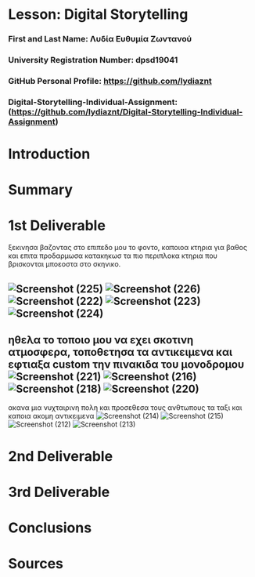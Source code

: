 # Lesson: Digital Storytelling

### First and Last Name: Λυδία Ευθυμία Ζωντανού
### University Registration Number: dpsd19041
### GitHub Personal Profile: https://github.com/lydiaznt
### Digital-Storytelling-Individual-Assignment: (https://github.com/lydiaznt/Digital-Storytelling-Individual-Assignment)

# Introduction



# Summary


# 1st Deliverable
ξεκινησα βαζοντας στο επιπεδο μου το φοντο, καποιοα κτηρια για βαθος και επιτα προδαρμωσα κατακηκωσ τα πιο περιπλοκα κτηρια που βρισκονται μποεοστα στο σκηνικο.

![Screenshot (225)](https://user-images.githubusercontent.com/101419335/227468884-26291399-1791-48bf-938b-07e77f70ccea.png)
![Screenshot (226)](https://user-images.githubusercontent.com/101419335/227468887-5682172e-0cdd-470e-b2ef-bc5117388f65.png) 
![Screenshot (222)](https://user-images.githubusercontent.com/101419335/227468892-bdf809cd-7ffa-484e-8e93-b376082f3547.png)
![Screenshot (223)](https://user-images.githubusercontent.com/101419335/227468896-c138ce8c-7435-488b-86fa-25a2c1cfb3e3.png)
![Screenshot (224)](https://user-images.githubusercontent.com/101419335/227468898-6dcf37a0-c8d4-4ba2-a406-241255f46548.png)
----------
ηθελα το τοποιο μου να εχει σκοτινη ατμοσφερα, τοποθετησα τα αντικειμενα και εφτιαξα custom την πινακιδα του μονοδρομου
![Screenshot (221)](https://user-images.githubusercontent.com/101419335/227628584-99228b67-3581-4dba-8cf3-de353b963158.png)
![Screenshot (216)](https://user-images.githubusercontent.com/101419335/227628586-5441ff71-18d3-49f0-84e0-8127b03160d3.png)
![Screenshot (218)](https://user-images.githubusercontent.com/101419335/227628590-ebc20997-e5cf-46b6-b611-a61c8440b8fa.png)
![Screenshot (220)](https://user-images.githubusercontent.com/101419335/227628594-0e719142-ddbb-42c7-a68f-064a6911b30f.png)
----------
ακανα μια νυχταιρινη πολη και προσεθεσα τους ανθτωπους τα ταξι και καποια ακομη αντικειμενα
![Screenshot (214)](https://user-images.githubusercontent.com/101419335/227629179-f7eb853f-a453-477a-8b61-8bfaafae8f67.png)
![Screenshot (215)](https://user-images.githubusercontent.com/101419335/227629188-34e7ebe0-4f7e-4fdb-8629-5d3f1bf7914b.png)
![Screenshot (212)](https://user-images.githubusercontent.com/101419335/227629194-40b73f53-38f0-4949-abd1-fae3df7766a6.png)
![Screenshot (213)](https://user-images.githubusercontent.com/101419335/227629200-c4dc5683-246e-4b57-871b-8996c4a21afd.png)


# 2nd Deliverable


# 3rd Deliverable 


# Conclusions


# Sources
